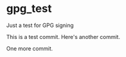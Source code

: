 # gpg_test
Just a test for GPG signing

This is a test commit.
Here's another commit.

One more commit.